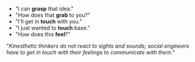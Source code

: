 - "I can **grasp** that idea."
- "How does that **grab** to you?"
- "I'll get in **touch** with you."
- "I just wanted to **touch** base." 
- "How does this **feel**?"

"*Kinesthetic thinkers do not react to sights and sounds; social engineers have to get in touch with their feelings to communicate with them.*"
